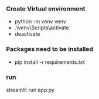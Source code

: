 ### Create Virtual environment

-  python -m venv venv
- .\venv\Scripts\activate
- deactivate

### Packages need to be installed

- pip install -r requirements.txt

### run

streamlit run app.py
